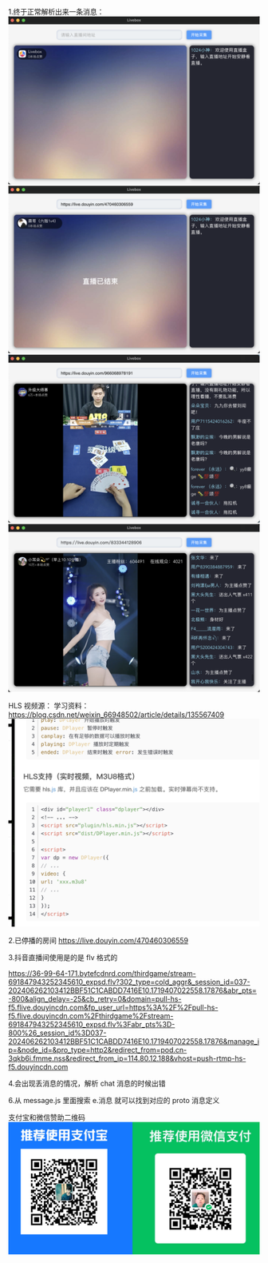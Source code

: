 1.终于正常解析出来一条消息：
![alt text](image-2.png)
![alt text](image-3.png)
![alt text](image-4.png)
![alt text](image-5.png)

HLS 视频源：
学习资料：https://blog.csdn.net/weixin_66948502/article/details/135567409
![alt text](image.png)

2.已停播的房间
https://live.douyin.com/470460306559

3.抖音直播间使用是的是 flv 格式的

https://36-99-64-171.bytefcdnrd.com/thirdgame/stream-691847943252345610_expsd.flv?302_type=cold_aggr&_session_id=037-202406262103412BBF51C1CABDD7416E10.1719407022558.17876&abr_pts=-800&align_delay=-25&cb_retry=0&domain=pull-hs-f5.flive.douyincdn.com&fp_user_url=https%3A%2F%2Fpull-hs-f5.flive.douyincdn.com%2Fthirdgame%2Fstream-691847943252345610_expsd.flv%3Fabr_pts%3D-800%26_session_id%3D037-202406262103412BBF51C1CABDD7416E10.1719407022558.17876&manage_ip=&node_id=&pro_type=http2&redirect_from=pod.cn-3qkb6i.fmme.nss&redirect_from_ip=114.80.12.188&vhost=push-rtmp-hs-f5.douyincdn.com

4.会出现丢消息的情况，解析 chat 消息的时候出错

6.从 message.js 里面搜索 e.消息
就可以找到对应的 proto 消息定义

支付宝和微信赞助二维码
![alt text](pay.png)
